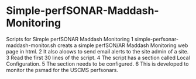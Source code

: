 # Simple-perfSONAR-Maddash-Monitoring
Scripts for Simple perfSONAR Maddash Monitoring
1 simple-perfsonar-maddash-monitor.sh creats a simple perfSON/AR Maddash Monitoring web page in html.
2 It also aloows to send email alerts to the site admin of a site.
3 Read the first 30 lines of the script.
4 The script has a section called Local Configuration.
5 The section needs to be configured.
6 This is developed to monitor the psmad for the USCMS perfsonars.
